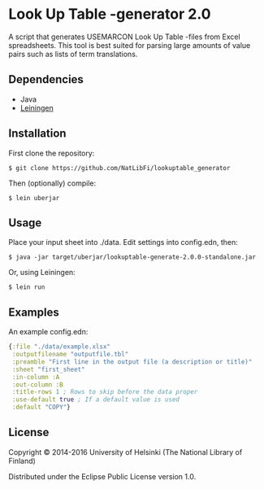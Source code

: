 # Look Up Table -generator 2.0

A script that generates USEMARCON Look Up Table -files from Excel spreadsheets. This tool is best suited for parsing large amounts of value pairs such as lists of term translations.

## Dependencies

- Java
- [Leiningen](http://leiningen.org/)

## Installation

First clone the repository:

    $ git clone https://github.com/NatLibFi/lookuptable_generator

Then (optionally) compile:

    $ lein uberjar

## Usage

Place your input sheet into ./data. Edit settings into config.edn, then:

    $ java -jar target/uberjar/lookuptable-generate-2.0.0-standalone.jar

Or, using Leiningen:

    $ lein run


## Examples

An example config.edn:

```clojure
{:file "./data/example.xlsx"
 :outputfilename "outputfile.tbl"
 :preamble "First line in the output file (a description or title)"
 :sheet "first_sheet"
 :in-column :A
 :out-column :B
 :title-rows 1 ; Rows to skip before the data proper
 :use-default true ; If a default value is used
 :default "COPY"}

```

## License

Copyright © 2014-2016 University of Helsinki (The National Library of Finland)

Distributed under the Eclipse Public License version 1.0.
